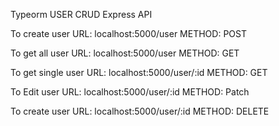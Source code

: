 Typeorm USER CRUD Express API

To create user
URL: localhost:5000/user
METHOD: POST

To get all user
URL: localhost:5000/user
METHOD: GET

To get single user
URL: localhost:5000/user/:id
METHOD: GET

To Edit user
URL: localhost:5000/user/:id
METHOD: Patch

To create user
URL: localhost:5000/user/:id
METHOD: DELETE
